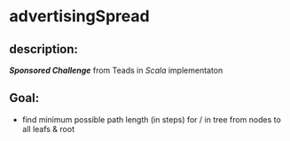 # advertisingSpread
## description:
[](codingame.com) **_Sponsored Challenge_** from Teads in *Scala* implementaton

## Goal:
-  find minimum possible path length (in steps) for / in tree
from nodes to all leafs & root
